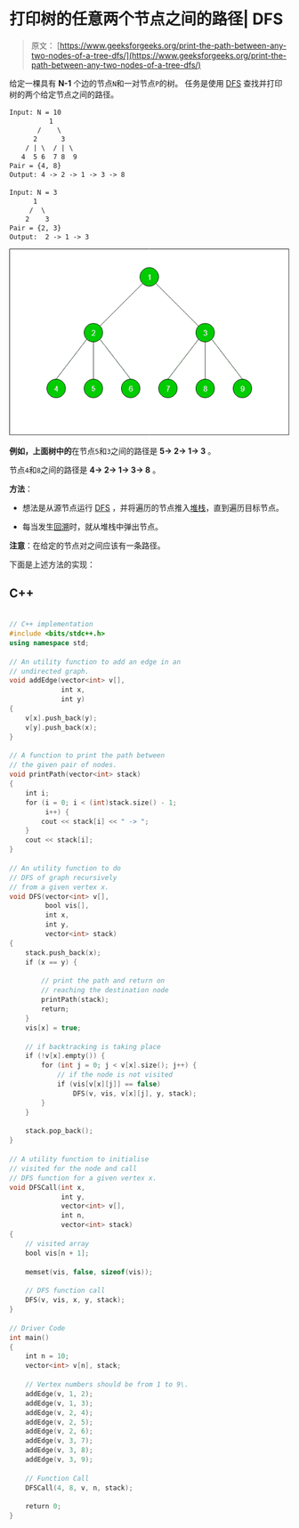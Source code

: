 # 打印树的任意两个节点之间的路径| DFS

> 原文： [https://www.geeksforgeeks.org/print-the-path-between-any-two-nodes-of-a-tree-dfs/](https://www.geeksforgeeks.org/print-the-path-between-any-two-nodes-of-a-tree-dfs/)

给定一棵具有 **N-1** 个边的节点`N`和一对节点`P`的树。 任务是使用 [DFS](http://www.geeksforgeeks.org/depth-first-traversal-for-a-graph/) 查找并打印树的两个给定节点之间的路径。

```
Input: N = 10
          1
       /    \
      2      3
    / | \  / | \
   4  5 6  7 8  9
Pair = {4, 8}
Output: 4 -> 2 -> 1 -> 3 -> 8

Input: N = 3
      1
     /  \
    2    3
Pair = {2, 3}
Output:  2 -> 1 -> 3

```

![](img/048973da0da003a46af40352b564a17a.png)

**例如，上面树中的**在节点`5`和`3`之间的路径是 **5-> 2-> 1-> 3** 。

节点`4`和`8`之间的路径是 **4-> 2-> 1-> 3-> 8** 。

**方法**：

*   想法是从源节点运行 [DFS](http://www.geeksforgeeks.org/depth-first-traversal-for-a-graph/) ，并将遍历的节点推入[堆栈](http://www.geeksforgeeks.org/stack-data-structure/)，直到遍历目标节点。

*   每当发生[回溯](http://wstackww.geeksforgeeks.org/backtracking-algorithms/)时，就从堆栈中弹出节点。

**注意**：在给定的节点对之间应该有一条路径。

下面是上述方法的实现：

## C++

```cpp

// C++ implementation 
#include <bits/stdc++.h> 
using namespace std; 

// An utility function to add an edge in an 
// undirected graph. 
void addEdge(vector<int> v[], 
             int x, 
             int y) 
{ 
    v[x].push_back(y); 
    v[y].push_back(x); 
} 

// A function to print the path between 
// the given pair of nodes. 
void printPath(vector<int> stack) 
{ 
    int i; 
    for (i = 0; i < (int)stack.size() - 1; 
         i++) { 
        cout << stack[i] << " -> "; 
    } 
    cout << stack[i]; 
} 

// An utility function to do 
// DFS of graph recursively 
// from a given vertex x. 
void DFS(vector<int> v[], 
         bool vis[], 
         int x, 
         int y, 
         vector<int> stack) 
{ 
    stack.push_back(x); 
    if (x == y) { 

        // print the path and return on 
        // reaching the destination node 
        printPath(stack); 
        return; 
    } 
    vis[x] = true; 

    // if backtracking is taking place 
    if (!v[x].empty()) { 
        for (int j = 0; j < v[x].size(); j++) { 
            // if the node is not visited 
            if (vis[v[x][j]] == false) 
                DFS(v, vis, v[x][j], y, stack); 
        } 
    } 

    stack.pop_back(); 
} 

// A utility function to initialise 
// visited for the node and call 
// DFS function for a given vertex x. 
void DFSCall(int x, 
             int y, 
             vector<int> v[], 
             int n, 
             vector<int> stack) 
{ 
    // visited array 
    bool vis[n + 1]; 

    memset(vis, false, sizeof(vis)); 

    // DFS function call 
    DFS(v, vis, x, y, stack); 
} 

// Driver Code 
int main() 
{ 
    int n = 10; 
    vector<int> v[n], stack; 

    // Vertex numbers should be from 1 to 9\. 
    addEdge(v, 1, 2); 
    addEdge(v, 1, 3); 
    addEdge(v, 2, 4); 
    addEdge(v, 2, 5); 
    addEdge(v, 2, 6); 
    addEdge(v, 3, 7); 
    addEdge(v, 3, 8); 
    addEdge(v, 3, 9); 

    // Function Call 
    DFSCall(4, 8, v, n, stack); 

    return 0; 
} 

```